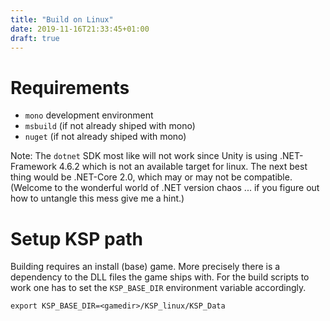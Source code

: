 ```yaml
---
title: "Build on Linux"
date: 2019-11-16T21:33:45+01:00
draft: true
---
```


# Requirements

* `mono` development environment
* `msbuild` (if not already shiped with mono)
* `nuget` (if not already shiped with mono)

Note: The `dotnet` SDK most like will not work since Unity is using .NET-Framework 4.6.2 which is not an available target for linux. The next best thing would be .NET-Core 2.0, which may or may not be compatible.
(Welcome to the wonderful world of .NET version chaos ... if you figure out how to untangle this mess give me a hint.)

# Setup KSP path

Building requires an install (base) game. More precisely there is a dependency to the DLL files the game ships with. For the build scripts to work one has to set the `KSP_BASE_DIR` environment variable accordingly.

```
export KSP_BASE_DIR=<gamedir>/KSP_linux/KSP_Data
```

